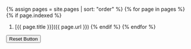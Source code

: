 ---
---

{% assign pages = site.pages | sort: "order" %}
{% for page in pages %}
  {% if page.indexed %}
  1. [{{ page.title }}]({{ page.url }})
  {% endif %}
{% endfor %}

<button onClick="localStorage.clear();alert('Reset Successful');">Reset Button</button>
